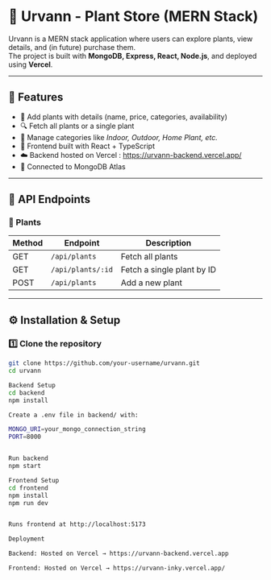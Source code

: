 # 🌱 Urvann - Plant Store (MERN Stack)

Urvann is a MERN stack application where users can explore plants, view details, and (in future) purchase them.  
The project is built with **MongoDB, Express, React, Node.js**, and deployed using **Vercel**.

---

## 🚀 Features
- 🌿 Add plants with details (name, price, categories, availability)
- 🔍 Fetch all plants or a single plant
- 🛒 Manage categories like *Indoor, Outdoor, Home Plant, etc.*
- 🎨 Frontend built with React + TypeScript
- ☁️ Backend hosted on Vercel : https://urvann-backend.vercel.app/
- 🔗 Connected to MongoDB Atlas

---

## 📌 API Endpoints

### 🌿 Plants

| Method | Endpoint                        | Description                          |
|--------|---------------------------------|--------------------------------------|
| GET    | `/api/plants`                   | Fetch all plants                     |
| GET    | `/api/plants/:id`               | Fetch a single plant by ID           |
| POST   | `/api/plants`                   | Add a new plant                      |


---

## ⚙️ Installation & Setup

### 1️⃣ Clone the repository
```bash
git clone https://github.com/your-username/urvann.git
cd urvann 

Backend Setup
cd backend
npm install

Create a .env file in backend/ with:

MONGO_URI=your_mongo_connection_string
PORT=8000


Run backend
npm start

Frontend Setup
cd frontend
npm install
npm run dev


Runs frontend at http://localhost:5173

Deployment

Backend: Hosted on Vercel → https://urvann-backend.vercel.app

Frontend: Hosted on Vercel → https://urvann-inky.vercel.app/
